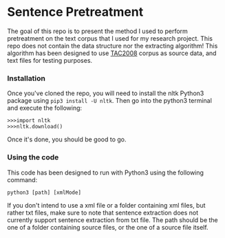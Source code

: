 # Sentence Pretreatment
The goal of this repo is to present the method I used to perform pretreatment on the text corpus that I used for my research project. This repo does not contain the data structure nor the extracting algorithm!
This algorithm has been designed to use [TAC2008](https://tac.nist.gov//2008/index.html) corpus as source data, and text files for testing purposes.

### Installation
Once you've cloned the repo, you will need to install the nltk Python3 package using `pip3 install -U nltk`.
Then go into the python3 terminal and execute the following:
```console
>>>import nltk
>>>nltk.download()
```
Once it's done, you should be good to go.

### Using the code
This code has been designed to run with Python3 using the following command:
```console
python3 [path] [xmlMode]
```
If you don't intend to use a xml file or a folder containing xml files, but rather txt files, make sure to note that sentence extraction does not currently support sentence extraction from txt file.
The path should be the one of a folder containing source files, or the one of a source file itself.
